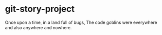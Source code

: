 # git-story-project
Once upon a time, in a land full of bugs,
The code goblins were everywhere and also anywhere  and nowhere.
